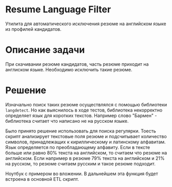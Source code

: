 # Resume Language Filter

Утилита для автоматического исключения резюме на английском языке из профилей кандидатов.

# Описание задачи

При скачивании резюме кандидатов, часть резюме приходит на англиском языке. Необходимо исключить такие резюме.

# Решение

Изначально поиск таких резюме осуществлялся с помощью библиотеки `langdetect`. Но как выяснилось в ходе тестов, библиотека некорректно определяет язык для коротких текстов.
Например слово "Бармен" - библиотека считает что написано не на русском языке.

Было принято решение использовать для поиска регулярки. 
Тоесть скрипт анализирует текстовые поля резюме и подсчитывает количество символов, принадлежащих к кириллическому и латинскому алфавитам. 
Язык определяется по преобладающему алфавиту. Если в тексте больше или равно 80% текста на английском, то считаем что резюме на английском.
Если например в резюме 79% текста на английском и 21% на русском, то резюме считаем русским и такое резюме подходит.

Ноутбук с примером во вложении. В дальнейшем эта функция будет встроена в основной ETL скрипт.
